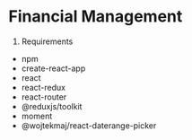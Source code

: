 # Financial Management 

1. Requirements
* npm
* create-react-app
* react
* react-redux
* react-router
* @reduxjs/toolkit 
* moment
* @wojtekmaj/react-daterange-picker

